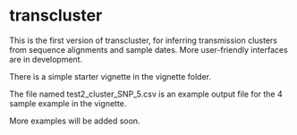 # transcluster

This is the first version of transcluster, for inferring transmission clusters from sequence alignments and sample dates.
More user-friendly interfaces are in development.

There is a simple starter vignette in the vignette folder.

The file named test2_cluster_SNP_5.csv is an example output file for the 4 sample example in the vignette.

More examples will be added soon.
